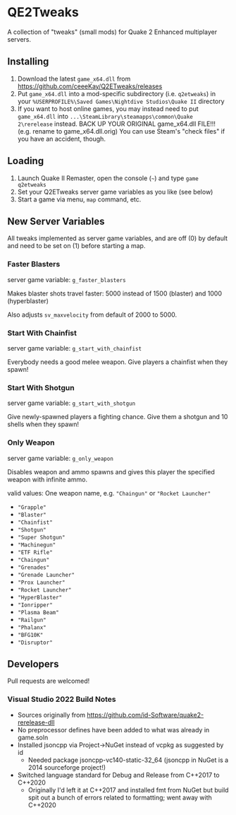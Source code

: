 # QE2Tweaks

A collection of "tweaks" (small mods) for Quake 2 Enhanced multiplayer servers.

## Installing

1. Download the latest `game_x64.dll` from https://github.com/ceeeKay/Q2ETweaks/releases
2. Put `game_x64.dll` into a mod-specific subdirectory (i.e. `q2etweaks`) in your
   `%USERPROFILE%\Saved Games\Nightdive Studios\Quake II` directory
3. If you want to host online games, you may instead need to put `game_x64.dll` into
   `...\SteamLibrary\steamapps\common\Quake 2\rerelease` instead.
   BACK UP YOUR ORIGINAL game_x64.dll FILE!!! (e.g. rename to game_x64.dll.orig)
   You can use Steam's "check files" if you have an accident, though.

## Loading

1. Launch Quake II Remaster, open the console (`~`) and type `game q2etweaks`
2. Set your Q2ETweaks server game variables as you like (see below)
3. Start a game via menu, `map` command, etc.

## New Server Variables

All tweaks implemented as server game variables, and are off (0) by default and
need to be set on (1) before starting a map.

### Faster Blasters

server game variable: `g_faster_blasters`

Makes blaster shots travel faster: 5000 instead of 1500 (blaster) and 1000 (hyperblaster)

Also adjusts `sv_maxvelocity` from default of 2000 to 5000.

### Start With Chainfist

server game variable: `g_start_with_chainfist`

Everybody needs a good melee weapon. Give players a chainfist when they spawn!

### Start With Shotgun

server game variable: `g_start_with_shotgun`

Give newly-spawned players a fighting chance. Give them a shotgun and 10 shells when they spawn!

### Only Weapon

server game variable: `g_only_weapon`

Disables weapon and ammo spawns and gives this player the specified weapon with infinite ammo.

valid values: One weapon name, e.g. `"Chaingun"` or `"Rocket Launcher"`
- `"Grapple"`
- `"Blaster"`
- `"Chainfist"`
- `"Shotgun"`
- `"Super Shotgun"`
- `"Machinegun"`
- `"ETF Rifle"`
- `"Chaingun"`
- `"Grenades"`
- `"Grenade Launcher"`
- `"Prox Launcher"`
- `"Rocket Launcher"`
- `"HyperBlaster"`
- `"Ionripper"`
- `"Plasma Beam"`
- `"Railgun"`
- `"Phalanx"`
- `"BFG10K"`
- `"Disruptor"`

## Developers

Pull requests are welcomed!

### Visual Studio 2022 Build Notes

- Sources originally from https://github.com/id-Software/quake2-rerelease-dll
- No preprocessor defines have been added to what was already in game.soln
- Installed jsoncpp via Project->NuGet instead of vcpkg as suggested by id
    - Needed package jsoncpp-vc140-static-32_64
      (jsoncpp in NuGet is a 2014 sourceforge project!)
- Switched language standard for Debug and Release from C++2017 to C++2020
    - Originally I'd left it at C++2017 and installed fmt from NuGet but build
      spit out a bunch of errors related to formatting; went away with C++2020

